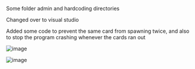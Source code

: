 Some folder admin and hardcoding directories

Changed over to visual studio

Added some code to prevent the same card from spawning twice, and also to stop the program crashing whenever the cards ran out

![image](https://user-images.githubusercontent.com/90699946/155420666-74fc249c-8343-442f-8453-43b464198e06.png)

![image](https://user-images.githubusercontent.com/90699946/155622477-ec494a99-2cbf-4a49-bbcd-c3920ef6afdd.png)
